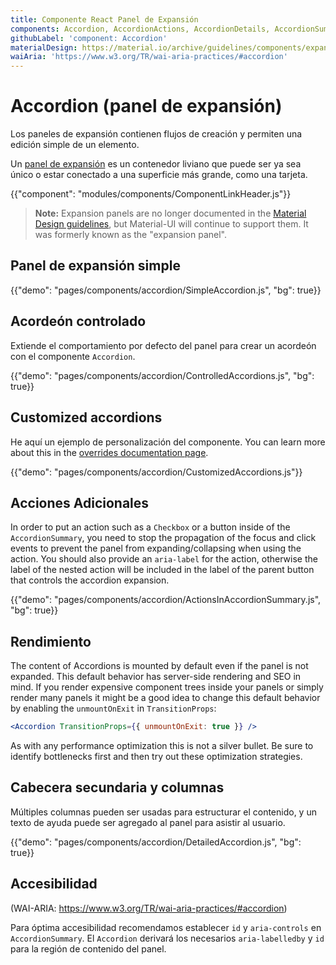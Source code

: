 ```yaml
---
title: Componente React Panel de Expansión
components: Accordion, AccordionActions, AccordionDetails, AccordionSummary
githubLabel: 'component: Accordion'
materialDesign: https://material.io/archive/guidelines/components/expansion-panels.html
waiAria: 'https://www.w3.org/TR/wai-aria-practices/#accordion'
---
```


# Accordion (panel de expansión)

<p class="description">Los paneles de expansión contienen flujos de creación y permiten una edición simple de un elemento.</p>

Un [panel de expansión](https://material.io/archive/guidelines/components/expansion-panels.html) es un contenedor liviano que puede ser ya sea único o estar conectado a una superficie más grande, como una tarjeta.

{{"component": "modules/components/ComponentLinkHeader.js"}}

> **Note:** Expansion panels are no longer documented in the [Material Design guidelines](https://material.io/), but Material-UI will continue to support them. It was formerly known as the "expansion panel".

## Panel de expansión simple

{{"demo": "pages/components/accordion/SimpleAccordion.js", "bg": true}}

## Acordeón controlado

Extiende el comportamiento por defecto del panel para crear un acordeón con el componente `Accordion`.

{{"demo": "pages/components/accordion/ControlledAccordions.js", "bg": true}}

## Customized accordions

He aquí un ejemplo de personalización del componente. You can learn more about this in the [overrides documentation page](/customization/components/).

{{"demo": "pages/components/accordion/CustomizedAccordions.js"}}

## Acciones Adicionales

In order to put an action such as a `Checkbox` or a button inside of the `AccordionSummary`, you need to stop the propagation of the focus and click events to prevent the panel from expanding/collapsing when using the action. You should also provide an `aria-label` for the action, otherwise the label of the nested action will be included in the label of the parent button that controls the accordion expansion.

{{"demo": "pages/components/accordion/ActionsInAccordionSummary.js", "bg": true}}

## Rendimiento

The content of Accordions is mounted by default even if the panel is not expanded. This default behavior has server-side rendering and SEO in mind. If you render expensive component trees inside your panels or simply render many panels it might be a good idea to change this default behavior by enabling the `unmountOnExit` in `TransitionProps`:

```jsx
<Accordion TransitionProps={{ unmountOnExit: true }} />
```

As with any performance optimization this is not a silver bullet. Be sure to identify bottlenecks first and then try out these optimization strategies.

## Cabecera secundaria y columnas

Múltiples columnas pueden ser usadas para estructurar el contenido, y un texto de ayuda puede ser agregado al panel para asistir al usuario.

{{"demo": "pages/components/accordion/DetailedAccordion.js", "bg": true}}

## Accesibilidad

(WAI-ARIA: https://www.w3.org/TR/wai-aria-practices/#accordion)

Para óptima accesibilidad recomendamos establecer `id` y `aria-controls` en `AccordionSummary`. El `Accordion` derivará los necesarios `aria-labelledby` y `id` para la región de contenido del panel.
